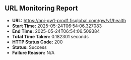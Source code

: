 ## URL Monitoring Report

- **URL:** https://api-gw1-prod1.fisglobal.com/gw/v1/health
- **Start Time:** 2025-05-24T06:54:06.327083
- **End Time:** 2025-05-24T06:54:06.509384
- **Total Time Taken:** 0.182301 seconds
- **HTTP Status Code:** 200
- **Status:** Success
- **Failure Reason:** N/A
